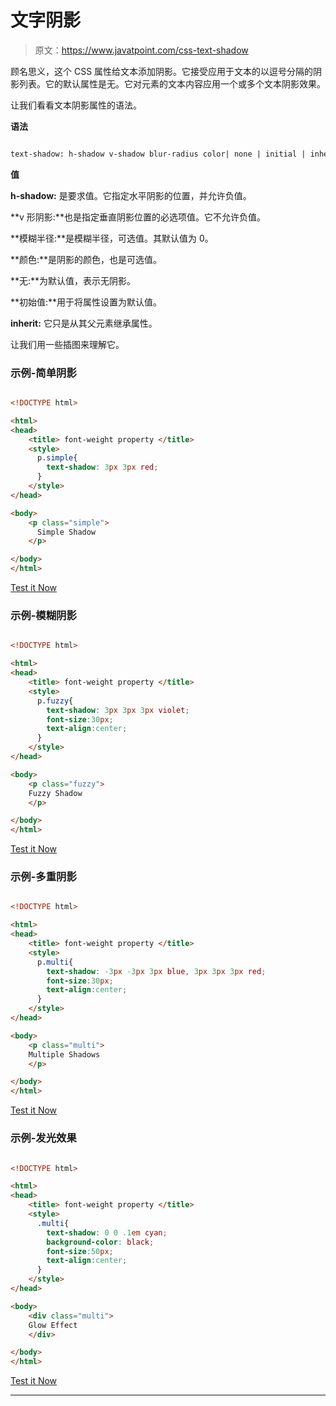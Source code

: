 # 文字阴影

> 原文：<https://www.javatpoint.com/css-text-shadow>

顾名思义，这个 CSS 属性给文本添加阴影。它接受应用于文本的以逗号分隔的阴影列表。它的默认属性是无。它对元素的文本内容应用一个或多个文本阴影效果。

让我们看看文本阴影属性的语法。

**语法**

```html

text-shadow: h-shadow v-shadow blur-radius color| none | initial | inherit;

```

**值**

**h-shadow:** 是要求值。它指定水平阴影的位置，并允许负值。

**v 形阴影:**也是指定垂直阴影位置的必选项值。它不允许负值。

**模糊半径:**是模糊半径，可选值。其默认值为 0。

**颜色:**是阴影的颜色，也是可选值。

**无:**为默认值，表示无阴影。

**初始值:**用于将属性设置为默认值。

**inherit:** 它只是从其父元素继承属性。

让我们用一些插图来理解它。

### 示例-简单阴影

```html

<!DOCTYPE html> 

<html> 
<head> 
    <title> font-weight property </title> 
    <style> 
      p.simple{
        text-shadow: 3px 3px red;
      }
    </style> 
</head> 

<body> 
    <p class="simple"> 
      Simple Shadow
    </p> 

</body> 
</html>

```

[Test it Now](https://www.javatpoint.com/oprweb/test.jsp?filename=CSSText-shadow1)

### 示例-模糊阴影

```html

<!DOCTYPE html> 

<html> 
<head> 
    <title> font-weight property </title> 
    <style> 
      p.fuzzy{
        text-shadow: 3px 3px 3px violet;
        font-size:30px;
        text-align:center;
      }
    </style> 
</head> 

<body> 
    <p class="fuzzy"> 
    Fuzzy Shadow
    </p> 

</body> 
</html>

```

[Test it Now](https://www.javatpoint.com/oprweb/test.jsp?filename=CSSText-shadow2)

### 示例-多重阴影

```html

<!DOCTYPE html> 

<html> 
<head> 
    <title> font-weight property </title> 
    <style> 
      p.multi{
        text-shadow: -3px -3px 3px blue, 3px 3px 3px red;
        font-size:30px;
        text-align:center;
      }
    </style> 
</head> 

<body> 
    <p class="multi"> 
    Multiple Shadows
    </p> 

</body> 
</html>

```

[Test it Now](https://www.javatpoint.com/oprweb/test.jsp?filename=CSSText-shadow3)

### 示例-发光效果

```html

<!DOCTYPE html> 

<html> 
<head> 
    <title> font-weight property </title> 
    <style> 
      .multi{
        text-shadow: 0 0 .1em cyan;
        background-color: black;
        font-size:50px;
        text-align:center;
      }
    </style> 
</head> 

<body> 
    <div class="multi"> 
    Glow Effect
    </div> 

</body> 
</html>

```

[Test it Now](https://www.javatpoint.com/oprweb/test.jsp?filename=CSSText-shadow4)

* * *